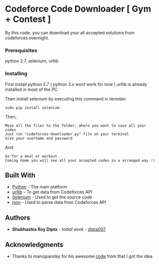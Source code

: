 # Codeforce Code Downloader [ Gym + Contest ]

By this code, you can download your all accepted solutions from codeforces overnight.

### Prerequisites

python 2.7, selenium, urllib

### Installing

First install python 2.7 ( python 3.x wont work for now )
urllib is already installed in most of the PC  

Then install selenium by executing this command in termilan

```
sudo pip install selenium
```

Then,

```
Move all the files to the folder, where you want to save all your codes
Just run "codeforces-downloader.py" file on your terminal
Give your username and password
```

And

```
Go for a meal or workout
Coming home you will see all your accepted codes in a arranged way :) 
```
## Built With

* [Python](http://www.dropwizard.io/1.0.2/docs/) - The main platform
* [urllib](https://docs.python.org/2/library/urllib.html) - To get data from Codeforces API
* [Selenium](http://selenium-python.readthedocs.io/installation.html) - Used to get the source code
* [json](http://docs.python-guide.org/en/latest/scenarios/json/) - Used to parse data from Codeforces API

## Authors

* **Shubhashis Roy Dipta** - *Initial work* - [dipta007](https://github.com/dipta007)

## Acknowledgments

* Thanks to manojpandey for his awesome [code](https://github.com/manojpandey/CodeForces-Code-Downloader) from that I got the idea
